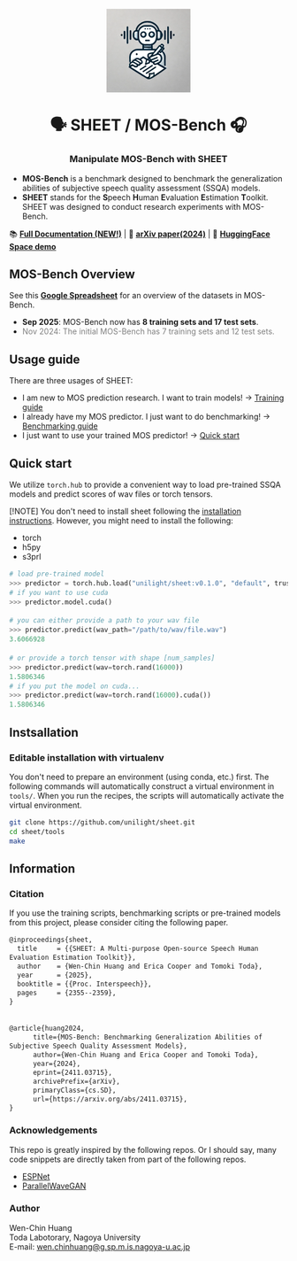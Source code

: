 <p align="center">
  <img src="assets/logo-sheet-only.png" alt="Prometheus-Logo" style="width: 30%; display: block; margin: auto;">
</p>

<h1 align="center">🗣️ SHEET / MOS-Bench 🎧 </h1>
<h3 align="center">Manipulate MOS-Bench with SHEET</h3>


- <b>MOS-Bench</b> is a benchmark designed to benchmark the generalization abilities of subjective speech quality assessment (SSQA) models.
- <b>SHEET</b> stands for the <b>S</b>peech <b>H</b>uman <b>E</b>valuation <b>E</b>stimation <b>T</b>oolkit. SHEET was designed to conduct research experiments with MOS-Bench.

📚 **[Full Documentation (NEW!)](https://unilight.github.io/sheet/)** | 📝 **[arXiv paper(2024)](https://arxiv.org/abs/2411.03715)** | 🤗 **[HuggingFace Space demo](https://huggingface.co/spaces/unilight/sheet-demo)**

## MOS-Bench Overview

See this **[Google Spreadsheet](https://docs.google.com/spreadsheets/d/1Uqi6upfJHasoduuY72_75qphJgU-PuY-u3OKBBMNaKI/edit?usp=sharing)** for an overview of the datasets in MOS-Bench.

- **Sep 2025**: MOS-Bench now has **8 training sets and 17 test sets**. 
- <span style="color: grey;">Nov 2024: The initial MOS-Bench has 7 training sets and 12 test sets.</span>

## Usage guide

There are three usages of SHEET:
- I am new to MOS prediction research. I want to train models! → [Training guide]()
- I already have my MOS predictor. I just want to do benchmarking!  → [Benchmarking guide](#)
- I just want to use your trained MOS predictor!  → [Quick start](#quick-start)

## Quick start

We utilize `torch.hub` to provide a convenient way to load pre-trained SSQA models and predict scores of wav files or torch tensors.

[!NOTE]
You don't need to install sheet following the [installation instructions](#instsallation). However, you might need to install the following:
- torch
- h5py
- s3prl

```python
# load pre-trained model
>>> predictor = torch.hub.load("unilight/sheet:v0.1.0", "default", trust_repo=True, force_reload=True)
# if you want to use cuda
>>> predictor.model.cuda()

# you can either provide a path to your wav file
>>> predictor.predict(wav_path="/path/to/wav/file.wav")
3.6066928

# or provide a torch tensor with shape [num_samples]
>>> predictor.predict(wav=torch.rand(16000))
1.5806346
# if you put the model on cuda...
>>> predictor.predict(wav=torch.rand(16000).cuda())
1.5806346
```

## Instsallation 

### Editable installation with virtualenv 

You don't need to prepare an environment (using conda, etc.) first. The following commands will automatically construct a virtual environment in `tools/`. When you run the recipes, the scripts will automatically activate the virtual environment.

```bash
git clone https://github.com/unilight/sheet.git
cd sheet/tools
make
```




## Information

### Citation

If you use the training scripts, benchmarking scripts or pre-trained models from this project, please consider citing the following paper.

```
@inproceedings{sheet,
  title     = {{SHEET: A Multi-purpose Open-source Speech Human Evaluation Estimation Toolkit}},
  author    = {Wen-Chin Huang and Erica Cooper and Tomoki Toda},
  year      = {2025},
  booktitle = {{Proc. Interspeech}},
  pages     = {2355--2359},
}


@article{huang2024,
      title={MOS-Bench: Benchmarking Generalization Abilities of Subjective Speech Quality Assessment Models}, 
      author={Wen-Chin Huang and Erica Cooper and Tomoki Toda},
      year={2024},
      eprint={2411.03715},
      archivePrefix={arXiv},
      primaryClass={cs.SD},
      url={https://arxiv.org/abs/2411.03715}, 
}
```

### Acknowledgements

This repo is greatly inspired by the following repos. Or I should say, many code snippets are directly taken from part of the following repos.

- [ESPNet](https://github.com/espnet/espnet)
- [ParallelWaveGAN](https://github.com/kan-bayashi/ParallelWaveGAN/)

### Author

Wen-Chin Huang  
Toda Labotorary, Nagoya University  
E-mail: wen.chinhuang@g.sp.m.is.nagoya-u.ac.jp
